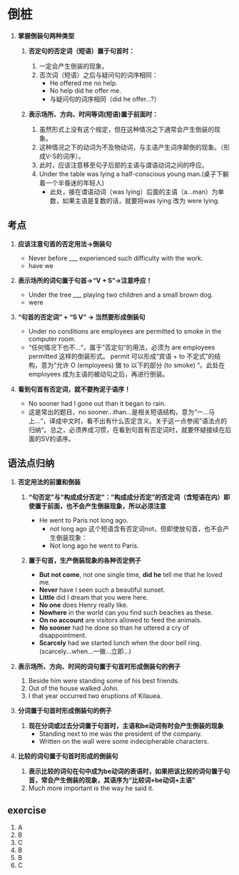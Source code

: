 # 倒桩

1. **掌握倒装句两种类型**
    1. **否定句的否定词（短语）置于句首时：**
        1. 一定会产生倒装的现象。
        1. 否次词（短语）之后与疑问句的词序相同：
            - He offered me no help.
            - No help did he offer me.
            - 与疑问句的词序相同（did he offer...?）

    1. **表示场所、方向、时间等词(短语)置于前面时：**
        1. 虽然形式上没有这个规定，但在这种情况之下通常会产生倒装的现象。
        1. 这种情况之下的动词为不及物动词，与主语产生词序颠倒的现象。（形成V-S的词序）。
        1. 此时，应该注意移至句子后部的主语与谓语动词之间的呼应。
        1. Under the table was lying a half-conscious young man.(桌子下躺着一个半昏迷的年轻人)
            - 此处，接在谓语动词（was lying）后面的主语（a...man）为单数，如果主语是复数的话，就要将was lying 改为 were lying.

## 考点

1. **应该注意句首的否定用法->倒装句**
    - Never before ___ experienced such difficulty with the work.
    - have we

1. **表示场所的词句置于句首->“V + S”->注意呼应！**
    - Under the tree ___ playing two children and a small brown dog.
    - were

1. **“句首的否定词” + “S V” -> 当然要形成倒装句**
    - Under no conditions are employees are permitted to smoke in the computer room.
    - “任何情况下也不...“，属于”否定句“的用法，必须为 are employees permitted 这样的倒装形式。 permit 可以形成“宾语 + to 不定式”的结构，意为“允许 O (employees) 做 to 以下的部分 (to smoke) “。此处在employees 成为主语的被动句之后，再进行倒装。

1. **看到句首有否定词，就不要拘泥于语序！**
    - No sooner had I gone out than it began to rain.
    - 这是常出的题目，no sooner...than...是相关短语结构，意为“一...马上...“，译成中文时，看不出有什么否定含义。关于这一点参阅”语法点的归纳“。总之，必须养成习惯，在看到句首有否定词时，就要怀疑接续在后面的SV的语序。

## 语法点归纳

1. **否定用法的前置和倒装**
    1. **“句否定”与“构成成分否定”：“构成成分否定”的否定词（含短语在内）即使置于前面，也不会产生倒装现象，所以必须注意**
        - He went to Paris not long ago.
            - not long ago 这个短语含有否定词not，但即使放句首，也不会产生倒装现象：
            - Not long ago he went to Paris.

    1. **置于句首，生产倒装现象的各种否定例子**
        - **But not come**, not one single time, **did he** tell me that he loved me.
        - **Never** have I seen such a beautiful sunset.
        - **Little** did I dream that you were here.
        - **No one** does Henry really like.
        - **Nowhere** in the world can you find such beaches as these.
        - **On no account** are visitors allowed to feed the animals.
        - **No sooner** had he done so than he uttered a cry of disappointment.
        - **Scarcely** had we started lunch when the door bell ring.(scarcely...when...一做...立即...)

1. **表示场所、方向、时间的词句置于句首时形成倒装句的例子**
    1. Beside him were standing some of his best friends.
    1. Out of the house walked John.
    1. I that year occurred two eruptions of Kilauea.

1. **分词置于句首时形成倒装句的例子**
    1. **现在分词或过去分词置于句首时，主语和be动词有时会产生倒装的现象**
        - Standing next to me was the president of the company.
        - Written on the wall were some indecipherable characters.

1. **比较的词句置于句首时形成的倒装句**
    1. **表示比较的词句在句中成为be动词的表语时，如果把该比较的词句置于句首，常会产生倒装的现象，其语序为“比较词+be动词+主语”**
    1. Much more important is the way he said it.

## exercise

1. A
1. B
1. C
1. B
1. B
1. C